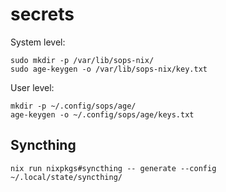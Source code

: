 # secrets

System level:

```
sudo mkdir -p /var/lib/sops-nix/
sudo age-keygen -o /var/lib/sops-nix/key.txt
```

User level:

```
mkdir -p ~/.config/sops/age/
age-keygen -o ~/.config/sops/age/keys.txt
```

## Syncthing

```
nix run nixpkgs#syncthing -- generate --config ~/.local/state/syncthing/
```
